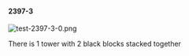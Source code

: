 #### 2397-3
![test-2397-3-0.png](https://github.com/lil-lab/nlvr/raw/master/nlvr/test/images/3/test-2397-3-0.png "test-2397-3-0.png")

There is 1 tower with 2 black blocks stacked together